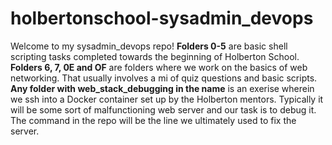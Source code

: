 # holbertonschool-sysadmin_devops
Welcome to my sysadmin_devops repo!
**Folders 0-5** are basic shell scripting tasks completed towards the beginning
of Holberton School.
**Folders 6, 7, 0E and OF** are folders where we work on the basics of web
networking. That usually involves a mi of quiz questions and basic scripts.
**Any folder with web_stack_debugging in the name** is an exerise wherein we
ssh into a Docker container set up by the Holberton mentors. Typically it will
be some sort of malfunctioning web server and our task is to debug it. The
command in the repo will be the line we ultimately used to fix the server.
